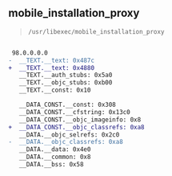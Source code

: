 ## mobile_installation_proxy

> `/usr/libexec/mobile_installation_proxy`

```diff

 98.0.0.0.0
-  __TEXT.__text: 0x487c
+  __TEXT.__text: 0x4880
   __TEXT.__auth_stubs: 0x5a0
   __TEXT.__objc_stubs: 0xb00
   __TEXT.__const: 0x10

   __DATA_CONST.__const: 0x308
   __DATA_CONST.__cfstring: 0x13c0
   __DATA_CONST.__objc_imageinfo: 0x8
+  __DATA_CONST.__objc_classrefs: 0xa8
   __DATA.__objc_selrefs: 0x2c0
-  __DATA.__objc_classrefs: 0xa8
   __DATA.__data: 0x4e0
   __DATA.__common: 0x8
   __DATA.__bss: 0x58

```
